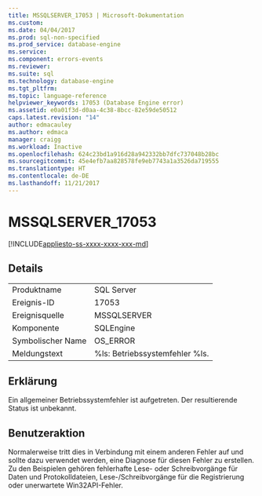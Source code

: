 ```yaml
---
title: MSSQLSERVER_17053 | Microsoft-Dokumentation
ms.custom: 
ms.date: 04/04/2017
ms.prod: sql-non-specified
ms.prod_service: database-engine
ms.service: 
ms.component: errors-events
ms.reviewer: 
ms.suite: sql
ms.technology: database-engine
ms.tgt_pltfrm: 
ms.topic: language-reference
helpviewer_keywords: 17053 (Database Engine error)
ms.assetid: e0a01f3d-d0aa-4c38-8bcc-82e59de50512
caps.latest.revision: "14"
author: edmacauley
ms.author: edmaca
manager: craigg
ms.workload: Inactive
ms.openlocfilehash: 624c23bd1a916d28a942332bb7dfc737048b28bc
ms.sourcegitcommit: 45e4efb7aa828578fe9eb7743a1a3526da719555
ms.translationtype: HT
ms.contentlocale: de-DE
ms.lasthandoff: 11/21/2017
---
```

# <a name="mssqlserver17053"></a>MSSQLSERVER_17053
[!INCLUDE[appliesto-ss-xxxx-xxxx-xxx-md](../../includes/appliesto-ss-xxxx-xxxx-xxx-md.md)]
  
## <a name="details"></a>Details  
  
|||  
|-|-|  
|Produktname|SQL Server|  
|Ereignis-ID|17053|  
|Ereignisquelle|MSSQLSERVER|  
|Komponente|SQLEngine|  
|Symbolischer Name|OS_ERROR|  
|Meldungstext|%ls: Betriebssystemfehler %ls.|  
  
## <a name="explanation"></a>Erklärung  
Ein allgemeiner Betriebssystemfehler ist aufgetreten.  Der resultierende Status ist unbekannt.  
  
## <a name="user-action"></a>Benutzeraktion  
Normalerweise tritt dies in Verbindung mit einem anderen Fehler auf und sollte dazu verwendet werden, eine Diagnose für diesen Fehler zu erstellen. Zu den Beispielen gehören fehlerhafte Lese- oder Schreibvorgänge für Daten und Protokolldateien, Lese-/Schreibvorgänge für die Registrierung oder unerwartete Win32API-Fehler.  
  

